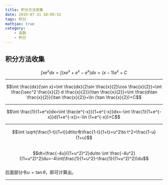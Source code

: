 ```yaml
---
title: 积分方法收集
date: 2019-07-31 10:09:52
tags: 积分
mathjax: true
category:
    - 高数
    - 积分
---
```

## 积分方法收集

$$\int xe^xdx=\int (xe^x+e^x-e^x)dx=(x-1)e^x+C$$

---

$$\int \frac{dx}{\sin x}=\int \frac{dx}{2\sin \frac{x}{2}\cos \frac{x}{2}}=\int \frac{\sec^2 \frac{x}{2} d \frac{x}{2}}{\tan \frac{x}{2}}=\int \frac{d\tan \frac{x}{2}}{\tan \frac{x}{2}}=\ln (\tan \frac{x}{2})+C$$  

---

$$\int \frac{1}{1+e^x}dx=\int \frac{e^{-x}}{1+e^{-x}}dx=-\int \frac{1}{1+e^{-x}}d(1+e^{-x})=-\ln (1+e^{-x})+C$$  

---

$$\int \sqrt{\frac{1-t}{1+t}}dt\to令\frac{1-t}{1+t}=u^2\to t^2=\frac{1-u}{1+u}$$  
$$dt=\frac{-4u}{(1+u^2)^2}du\to \int \frac{-4u^2}{(1+u^2)^2}du=-4\int(\frac{1}{1+u^2}-\frac{1}{(1+u^2)^2})du$$  
后面部分令$u=\tan\theta$，即可计算出。  

---

